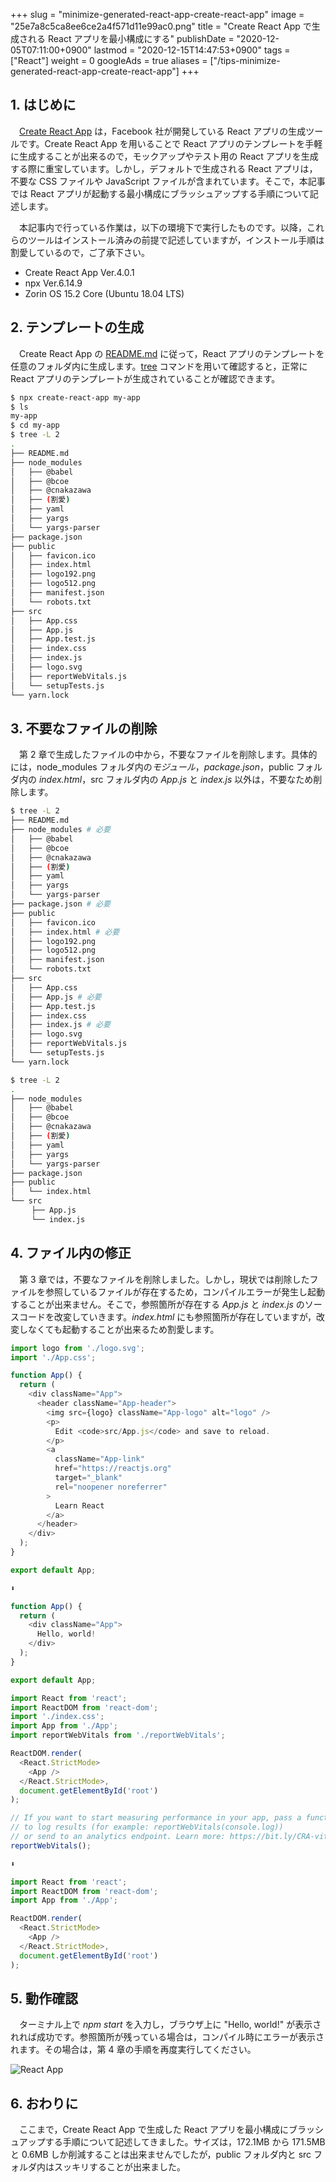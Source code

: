 +++
slug = "minimize-generated-react-app-create-react-app"
image = "25e7a8c5ca8ee6ce2a4f571d11e99ac0.png"
title = "Create React App で生成される React アプリを最小構成にする"
publishDate = "2020-12-05T07:11:00+0900"
lastmod = "2020-12-15T14:47:53+0900"
tags = ["React"]
weight = 0
googleAds = true
aliases = ["/tips-minimize-generated-react-app-create-react-app"]
+++

## 1. はじめに

　[Create React App](https://github.com/facebook/create-react-app) は，Facebook 社が開発している React アプリの生成ツールです。Create React App を用いることで React アプリのテンプレートを手軽に生成することが出来るので，モックアップやテスト用の React アプリを生成する際に重宝しています。しかし，デフォルトで生成される React アプリは，不要な CSS ファイルや JavaScript ファイルが含まれています。そこで，本記事では React アプリが起動する最小構成にブラッシュアップする手順について記述します。

　本記事内で行っている作業は，以下の環境下で実行したものです。以降，これらのツールはインストール済みの前提で記述していますが，インストール手順は割愛しているので，ご了承下さい。

* Create React App Ver.4.0.1
* npx Ver.6.14.9
* Zorin OS 15.2 Core (Ubuntu 18.04 LTS)

## 2. テンプレートの生成

　Create React App の [README.md](https://github.com/facebook/create-react-app) に従って，React アプリのテンプレートを任意のフォルダ内に生成します。[tree](https://www.atmarkit.co.jp/ait/articles/1802/01/news025.html) コマンドを用いて確認すると，正常に React アプリのテンプレートが生成されていることが確認できます。

```bash
$ npx create-react-app my-app
$ ls
my-app
$ cd my-app
$ tree -L 2
.
├── README.md
├── node_modules
│   ├── @babel
│   ├── @bcoe
│   ├── @cnakazawa
│   ├── (割愛)
│   ├── yaml
│   ├── yargs
│   └── yargs-parser
├── package.json
├── public
│   ├── favicon.ico
│   ├── index.html
│   ├── logo192.png
│   ├── logo512.png
│   ├── manifest.json
│   └── robots.txt
├── src
│   ├── App.css
│   ├── App.js
│   ├── App.test.js
│   ├── index.css
│   ├── index.js
│   ├── logo.svg
│   ├── reportWebVitals.js
│   └── setupTests.js
└── yarn.lock
```

## 3. 不要なファイルの削除

　第 2 章で生成したファイルの中から，不要なファイルを削除します。具体的には，node_modules フォルダ内の*モジュール*，*package.json*，public フォルダ内の *index.html*，src フォルダ内の *App.js* と *index.js* 以外は，不要なため削除します。

```bash
$ tree -L 2
├── README.md
├── node_modules # 必要
│   ├── @babel
│   ├── @bcoe
│   ├── @cnakazawa
│   ├── (割愛)
│   ├── yaml
│   ├── yargs
│   └── yargs-parser
├── package.json # 必要
├── public
│   ├── favicon.ico
│   ├── index.html # 必要
│   ├── logo192.png
│   ├── logo512.png
│   ├── manifest.json
│   └── robots.txt
├── src
│   ├── App.css
│   ├── App.js # 必要
│   ├── App.test.js
│   ├── index.css
│   ├── index.js # 必要
│   ├── logo.svg
│   ├── reportWebVitals.js
│   └── setupTests.js
└── yarn.lock
```

```bash
$ tree -L 2
.
├── node_modules
│   ├── @babel
│   ├── @bcoe
│   ├── @cnakazawa
│   ├── (割愛)
│   ├── yaml
│   ├── yargs
│   └── yargs-parser
├── package.json
├── public
│   └── index.html
└── src
　   ├── App.js
　   └── index.js
```

## 4. ファイル内の修正

　第 3 章では，不要なファイルを削除しました。しかし，現状では削除したファイルを参照しているファイルが存在するため，コンパイルエラーが発生し起動することが出来ません。そこで，参照箇所が存在する *App.js* と *index.js* のソースコードを改変していきます。*index.html* にも参照箇所が存在していますが，改変しなくても起動することが出来るため割愛します。

```js
import logo from './logo.svg';
import './App.css';

function App() {
  return (
    <div className="App">
      <header className="App-header">
        <img src={logo} className="App-logo" alt="logo" />
        <p>
          Edit <code>src/App.js</code> and save to reload.
        </p>
        <a
          className="App-link"
          href="https://reactjs.org"
          target="_blank"
          rel="noopener noreferrer"
        >
          Learn React
        </a>
      </header>
    </div>
  );
}

export default App;

⬇

function App() {
  return (
    <div className="App">
      Hello, world!
    </div>
  );
}

export default App;
```

```js
import React from 'react';
import ReactDOM from 'react-dom';
import './index.css';
import App from './App';
import reportWebVitals from './reportWebVitals';

ReactDOM.render(
  <React.StrictMode>
    <App />
  </React.StrictMode>,
  document.getElementById('root')
);

// If you want to start measuring performance in your app, pass a function
// to log results (for example: reportWebVitals(console.log))
// or send to an analytics endpoint. Learn more: https://bit.ly/CRA-vitals
reportWebVitals();

⬇

import React from 'react';
import ReactDOM from 'react-dom';
import App from './App';

ReactDOM.render(
  <React.StrictMode>
    <App />
  </React.StrictMode>,
  document.getElementById('root')
);
```

## 5. 動作確認

　ターミナル上で *npm start* を入力し，ブラウザ上に "Hello, world!" が表示されれば成功です。参照箇所が残っている場合は，コンパイル時にエラーが表示されます。その場合は，第 4 章の手順を再度実行してください。

![React App](1fc58617c7aa92a415fabbf665fb280d.png)

## 6. おわりに

　ここまで，Create React App で生成した React アプリを最小構成にブラッシュアップする手順について記述してきました。サイズは，172.1MB から 171.5MB と 0.6MB しか削減することは出来ませんでしたが，public フォルダ内と  src フォルダ内はスッキリすることが出来ました。